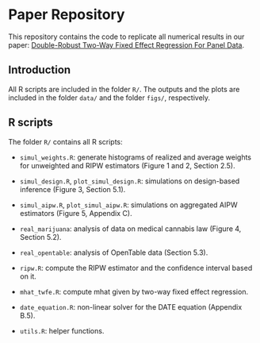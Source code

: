 # Paper Repository

This repository contains the code to replicate all numerical results in our paper: [Double-Robust Two-Way Fixed Effect Regression For Panel Data](https://arxiv.org/abs/2107.13737).

## Introduction
All R scripts are included in the folder `R/`. The outputs and the plots are included in the folder `data/` and the folder `figs/`, respectively. 

## R scripts
The folder `R/` contains all R scripts:

- `simul_weights.R`: generate histograms of realized and average weights for unweighted and RIPW estimators (Figure 1 and 2, Section 2.5).

- `simul_design.R`, `plot_simul_design.R`: simulations on design-based inference (Figure 3, Section 5.1).

- `simul_aipw.R`, `plot_simul_aipw.R`: simulations on aggregated AIPW estimators (Figure 5, Appendix C).

- `real_marijuana`: analysis of data on medical cannabis law  (Figure 4, Section 5.2).

- `real_opentable`: analysis of OpenTable data (Section 5.3).

- `ripw.R`: compute the RIPW estimator and the confidence interval based on it.

- `mhat_twfe.R`: compute mhat given by two-way fixed effect regression.

- `date_equation.R`: non-linear solver for the DATE equation (Appendix B.5). 

- `utils.R`: helper functions. 
